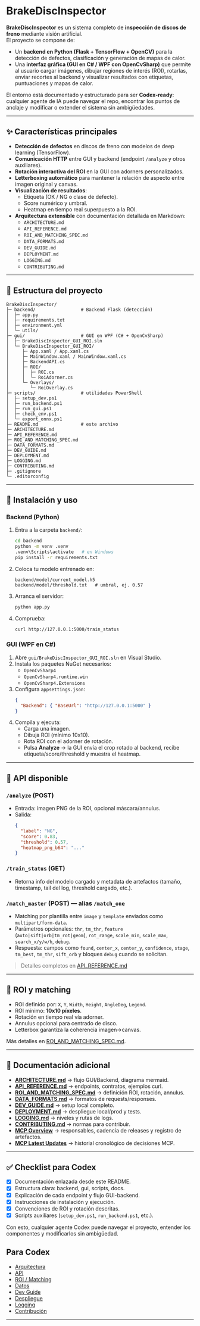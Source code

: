
# BrakeDiscInspector

**BrakeDiscInspector** es un sistema completo de **inspección de discos de freno** mediante visión artificial.  
El proyecto se compone de:

- Un **backend en Python (Flask + TensorFlow + OpenCV)** para la detección de defectos, clasificación y generación de mapas de calor.
- Una **interfaz gráfica (GUI en C# / WPF con OpenCvSharp)** que permite al usuario cargar imágenes, dibujar regiones de interés (ROI), rotarlas, enviar recortes al backend y visualizar resultados con etiquetas, puntuaciones y mapas de calor.

El entorno está documentado y estructurado para ser **Codex-ready**: cualquier agente de IA puede navegar el repo, encontrar los puntos de anclaje y modificar o extender el sistema sin ambigüedades.

---

## ✨ Características principales

- **Detección de defectos** en discos de freno con modelos de deep learning (TensorFlow).
- **Comunicación HTTP** entre GUI y backend (endpoint `/analyze` y otros auxiliares).
- **Rotación interactiva del ROI** en la GUI con adorners personalizados.
- **Letterboxing automático** para mantener la relación de aspecto entre imagen original y canvas.
- **Visualización de resultados**:
  - Etiqueta (OK / NG o clase de defecto).
  - Score numérico y umbral.
  - Heatmap en tiempo real superpuesto a la ROI.
- **Arquitectura extensible** con documentación detallada en Markdown:
  - `ARCHITECTURE.md`
  - `API_REFERENCE.md`
  - `ROI_AND_MATCHING_SPEC.md`
  - `DATA_FORMATS.md`
  - `DEV_GUIDE.md`
  - `DEPLOYMENT.md`
  - `LOGGING.md`
  - `CONTRIBUTING.md`

---

## 📂 Estructura del proyecto

```
BrakeDiscInspector/
├─ backend/                 # Backend Flask (detección)
│  ├─ app.py
│  ├─ requirements.txt
│  ├─ environment.yml
│  └─ utils/
├─ gui/                     # GUI en WPF (C# + OpenCvSharp)
│  ├─ BrakeDiscInspector_GUI_ROI.sln
│  └─ BrakeDiscInspector_GUI_ROI/
│     ├─ App.xaml / App.xaml.cs
│     ├─ MainWindow.xaml / MainWindow.xaml.cs
│     ├─ BackendAPI.cs
│     ├─ ROI/
│     │  ├─ ROI.cs
│     │  └─ RoiAdorner.cs
│     └─ Overlays/
│        └─ RoiOverlay.cs
├─ scripts/                 # utilidades PowerShell
│  ├─ setup_dev.ps1
│  ├─ run_backend.ps1
│  ├─ run_gui.ps1
│  ├─ check_env.ps1
│  └─ export_onnx.ps1
├─ README.md                # este archivo
├─ ARCHITECTURE.md
├─ API_REFERENCE.md
├─ ROI_AND_MATCHING_SPEC.md
├─ DATA_FORMATS.md
├─ DEV_GUIDE.md
├─ DEPLOYMENT.md
├─ LOGGING.md
├─ CONTRIBUTING.md
├─ .gitignore
└─ .editorconfig
```

---

## 🚀 Instalación y uso

### Backend (Python)

1. Entra a la carpeta `backend/`:
   ```bash
   cd backend
   python -m venv .venv
   .venv\Scripts\activate   # en Windows
   pip install -r requirements.txt
   ```
2. Coloca tu modelo entrenado en:
   ```
   backend/model/current_model.h5
   backend/model/threshold.txt   # umbral, ej. 0.57
   ```
3. Arranca el servidor:
   ```bash
   python app.py
   ```
4. Comprueba:
   ```bash
   curl http://127.0.0.1:5000/train_status
   ```

### GUI (WPF en C#)

1. Abre `gui/BrakeDiscInspector_GUI_ROI.sln` en Visual Studio.
2. Instala los paquetes NuGet necesarios:
   - `OpenCvSharp4`
   - `OpenCvSharp4.runtime.win`
   - `OpenCvSharp4.Extensions`
3. Configura `appsettings.json`:
   ```json
   {
     "Backend": { "BaseUrl": "http://127.0.0.1:5000" }
   }
   ```
4. Compila y ejecuta:
   - Carga una imagen.
   - Dibuja ROI (mínimo 10x10).
   - Rota ROI con el adorner de rotación.
   - Pulsa **Analyze** → la GUI envía el crop rotado al backend, recibe etiqueta/score/threshold y muestra el heatmap.

---

## 🔗 API disponible

### `/analyze` (POST)
- Entrada: imagen PNG de la ROI, opcional máscara/annulus.
- Salida:
  ```json
  {
    "label": "NG",
    "score": 0.83,
    "threshold": 0.57,
    "heatmap_png_b64": "..."
  }
  ```

### `/train_status` (GET)
- Retorna info del modelo cargado y metadata de artefactos (tamaño, timestamp, tail del log, threshold cargado, etc.).

### `/match_master` (POST) — alias `/match_one`
- Matching por plantilla entre `image` y `template` enviados como `multipart/form-data`.
- Parámetros opcionales: `thr`, `tm_thr`, `feature` (`auto|sift|orb|tm_rot|geom`), `rot_range`, `scale_min`, `scale_max`, `search_x/y/w/h`, `debug`.
- Respuesta: campos como `found`, `center_x`, `center_y`, `confidence`, `stage`, `tm_best`, `tm_thr`, `sift_orb` y bloques `debug` cuando se solicitan.

> Detalles completos en [API_REFERENCE.md](API_REFERENCE.md)

---

## 📐 ROI y matching

- ROI definido por: `X`, `Y`, `Width`, `Height`, `AngleDeg`, `Legend`.
- ROI mínimo: **10x10 píxeles**.
- Rotación en tiempo real vía adorner.
- Annulus opcional para centrado de disco.
- Letterbox garantiza la coherencia imagen→canvas.

Más detalles en [ROI_AND_MATCHING_SPEC.md](ROI_AND_MATCHING_SPEC.md).

---

## 📑 Documentación adicional

- **[ARCHITECTURE.md](ARCHITECTURE.md)** → flujo GUI/Backend, diagrama mermaid.
- **[API_REFERENCE.md](API_REFERENCE.md)** → endpoints, contratos, ejemplos curl.
- **[ROI_AND_MATCHING_SPEC.md](ROI_AND_MATCHING_SPEC.md)** → definición ROI, rotación, annulus.
- **[DATA_FORMATS.md](DATA_FORMATS.md)** → formatos de requests/responses.
- **[DEV_GUIDE.md](DEV_GUIDE.md)** → setup local completo.
- **[DEPLOYMENT.md](DEPLOYMENT.md)** → despliegue local/prod y tests.
- **[LOGGING.md](LOGGING.md)** → niveles y rutas de logs.
- **[CONTRIBUTING.md](CONTRIBUTING.md)** → normas para contribuir.
- **[MCP Overview](docs/mcp/overview.md)** → responsables, cadencia de releases y registro de artefactos.
- **[MCP Latest Updates](docs/mcp/latest_updates.md)** → historial cronológico de decisiones MCP.

---

## ✅ Checklist para Codex

- [x] Documentación enlazada desde este README.  
- [x] Estructura clara: backend, gui, scripts, docs.  
- [x] Explicación de cada endpoint y flujo GUI-backend.  
- [x] Instrucciones de instalación y ejecución.  
- [x] Convenciones de ROI y rotación descritas.  
- [x] Scripts auxiliares (`setup_dev.ps1`, `run_backend.ps1`, etc.).  

Con esto, cualquier agente Codex puede navegar el proyecto, entender los componentes y modificarlos sin ambigüedad.

## Para Codex
- [Arquitectura](ARCHITECTURE.md)
- [API](API_REFERENCE.md)
- [ROI / Matching](ROI_AND_MATCHING_SPEC.md)
- [Datos](DATA_FORMATS.md)
- [Dev Guide](DEV_GUIDE.md)
- [Despliegue](DEPLOYMENT.md)
- [Logging](LOGGING.md)
- [Contribución](CONTRIBUTING.md)


---
